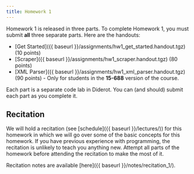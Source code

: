 ```yaml
---
title: Homework 1
---
```


Homework 1 is released in three parts. To complete Homework 1, you must submit **all** three separate parts. Here are the handouts:

- [Get Started]({{ baseurl }}/assignments/hw1_get_started.handout.tgz) (10 points)
- [Scraper]({{ baseurl }}/assignments/hw1_scraper.handout.tgz) (80 points)
- [XML Parser]({{ baseurl }}/assignments/hw1_xml_parser.handout.tgz) (90 points) - Only for students in the **15-688** version of the course.

Each part is a separate code lab in Diderot. You can (and should) submit each part as you complete it.

## Recitation

We will hold a recitation (see [schedule]({{ baseurl }}/lectures/)) for this homework in which we will go over some of the basic concepts for this homework. If you have previous experience with programming, the recitation is unlikely to teach you anything new. Attempt all parts of the homework before attending the recitation to make the most of it.

Recitation notes are available [here]({{ baseurl }}/notes/recitation_1/).
